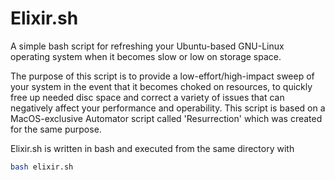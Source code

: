 # Elixir.sh
A simple bash script for refreshing your Ubuntu-based GNU-Linux operating system when it becomes slow or low on storage space.

The purpose of this script is to provide a low-effort/high-impact sweep of your system in the event that it becomes choked on resources, to quickly free up needed disc space and correct a variety of issues that can negatively affect your performance and operability.  This script is based on a MacOS-exclusive Automator script called 'Resurrection' which was created for the same purpose.

Elixir.sh is written in bash and executed from the same directory with
```bash
bash elixir.sh

```
